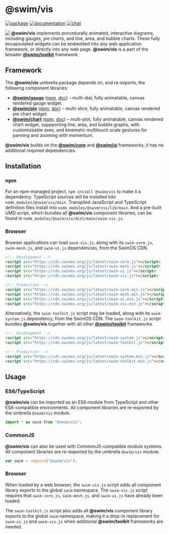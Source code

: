 # @swim/vis

[![package](https://img.shields.io/npm/v/@swim/vis.svg)](https://www.npmjs.com/package/@swim/vis)
[![documentation](https://img.shields.io/badge/doc-TypeDoc-blue.svg)](https://docs.swimos.org/js/latest/modules/_swim_vis.html)
[![chat](https://img.shields.io/badge/chat-Gitter-green.svg)](https://gitter.im/swimos/community)

<a href="https://www.swimos.org"><img src="https://docs.swimos.org/readme/marlin-blue.svg" align="left"></a>

**@swim/vis** implements procedurally animated, interactive diagrams,
including gauges, pie charts, and line, area, and bubble charts.  These fully
encapsulated widgets can be embedded into any web application framework, or
directly into any web page.  **@swim/vis** is a part of the broader
[**@swim/toolkit**](https://github.com/swimos/swim/tree/master/swim-toolkit-js/@swim/toolkit) framework.

## Framework

The **@swim/vis** umbrella package depends on, and re-exports,
the following component libraries:

- [**@swim/gauge**](https://github.com/swimos/swim/tree/master/swim-toolkit-js/swim-vis-js/@swim/gauge)
  ([npm](https://www.npmjs.com/package/@swim/gauge),
  [doc](https://docs.swimos.org/js/latest/modules/_swim_gauge.html)) –
  multi-dial, fully animatable, canvas rendered gauge widget.
- [**@swim/pie**](https://github.com/swimos/swim/tree/master/swim-toolkit-js/swim-vis-js/@swim/pie)
  ([npm](https://www.npmjs.com/package/@swim/pie),
  [doc](https://docs.swimos.org/js/latest/modules/_swim_pie.html)) –
  multi-slice, fully animatable, canvas rendered pie chart widget.
- [**@swim/chart**](https://github.com/swimos/swim/tree/master/swim-toolkit-js/swim-vis-js/@swim/chart)
  ([npm](https://www.npmjs.com/package/@swim/chart),
  [doc](https://docs.swimos.org/js/latest/modules/_swim_chart.html)) –
  multi-plot, fully animatable, canvas rendered chart widget, suppporting line,
  area, and bubble graphs, with customizeable axes, and kinematic multitouch
  scale gestures for panning and zooming with momentum.

**@swim/vis** builds on the [**@swim/core**](https://github.com/swimos/swim/tree/master/swim-system-js/swim-core-js/@swim/core)
and [**@swim/ui**](https://github.com/swimos/swim/tree/master/swim-toolkit-js/swim-vis-js/@swim/ui)
frameworks; it has no additional required dependencies.

## Installation

### npm

For an npm-managed project, `npm install @swim/vis` to make it a dependency.
TypeScript sources will be installed into `node_modules/@swim/vis/main`.
Transpiled JavaScript and TypeScript definition files install into
`node_modules/@swim/vis/lib/main`.  And a pre-built UMD script, which
bundles all **@swim/vis** component libraries, can be found in
`node_modules/@swim/vis/dist/main/swim-vis.js`.

### Browser

Browser applications can load `swim-vis.js`, along with its `swim-core.js`,
`swim-mesh.js`, and `swim-ui.js` dependencies, from the SwimOS CDN.

```html
<!-- Development -->
<script src="https://cdn.swimos.org/js/latest/swim-core.js"></script>
<script src="https://cdn.swimos.org/js/latest/swim-mesh.js"></script>
<script src="https://cdn.swimos.org/js/latest/swim-ui.js"></script>
<script src="https://cdn.swimos.org/js/latest/swim-vis.js"></script>

<!-- Production -->
<script src="https://cdn.swimos.org/js/latest/swim-core.min.js"></script>
<script src="https://cdn.swimos.org/js/latest/swim-mesh.min.js"></script>
<script src="https://cdn.swimos.org/js/latest/swim-ui.min.js"></script>
<script src="https://cdn.swimos.org/js/latest/swim-vis.min.js"></script>
```

Alternatively, the `swim-toolkit.js` script may be loaded, along with its
`swim-system.js` dependency, from the SwimOS CDN.  The `swim-toolkit.js`
script bundles **@swim/vis** together with all other
[**@swim/toolkit**](https://github.com/swimos/swim/tree/master/swim-toolkit-js/@swim/toolkit)
frameworks.

```html
<!-- Development -->
<script src="https://cdn.swimos.org/js/latest/swim-system.js"></script>
<script src="https://cdn.swimos.org/js/latest/swim-toolkit.js"></script>

<!-- Production -->
<script src="https://cdn.swimos.org/js/latest/swim-system.min.js"></script>
<script src="https://cdn.swimos.org/js/latest/swim-toolkit.min.js"></script>
```

## Usage

### ES6/TypeScript

**@swim/vis** can be imported as an ES6 module from TypeScript and other
ES6-compatible environments.  All component libraries are re-exported by
the umbrella `@swim/vis` module.

```typescript
import * as swim from "@swim/vis";
```

### CommonJS

**@swim/vis** can also be used with CommonJS-compatible module systems.
All component libraries are re-exported by the umbrella `@swim/vis` module.

```javascript
var swim = require("@swim/vis");
```

### Browser

When loaded by a web browser, the `swim-vis.js` script adds all component
library exports to the global `swim` namespace.  The `swim-vis.js` script
requires that `swim-core.js`, `swim-mesh.js`, and `swim-ui.js` have already
been loaded.

The `swim-toolkit.js` script also adds all **@swim/vis** component library
exports to the global `swim` namespace, making it a drop-in replacement for
`swim-ui.js` and `swim-vis.js` when additional **@swim/toolkit** frameworks
are needed.
